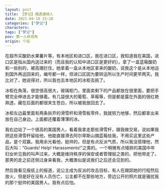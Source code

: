 ```yaml
---
layout: post
title: 【梦记】偶遇通缉人
date: 2021-04-18 15:28
categories: ["梦记"]
characters: 
tags: ["梦记"]
pov: 第一人称视角
origin: 个站
---
```


在超市买酸奶水果薯片等，有本地区和进口区，我在进口区，我知道我在美国，进口区是指从国内送过来的（而且我的认知中进口区是更好的）。拿了一盒蓝莓酸奶和一些别的，被高珊拦住，她拿着一盒从本地区拿来的酸奶，说我这个是从本地运到国外再运回来的，编号都一样，但进口区因为要转运所以生产时间更早两天。我比对了，她说得对，所以我也去本地区的冰柜去挑了。

冰柜在角落，很空很高很大，玻璃柜门，里面卖剩下的产品都放在很里面，要把手臂完全伸进去才能够着。有几袋很大的葡萄、草莓等，但是都是露在外面的很红艳熟透，藏在后面的都很夹生苍白，所以被我放回去了。

冰柜左边最里面有两条拆开的滑雪杆和滑雪板零件，我就努力地够，然后都拿出来放在自己身边。上面都还覆着薄薄的冰。

我右边站了一个很高的美国男人，看着我拿走那些滑雪杆，跟我做交易，说如果我把这些滑雪杆留给他，他能直接滑去阿尔卑斯山摘蓝莓给我，不用买这里这些产品，是个双赢。我用余光看他，挺帅的，但是有点反派气质，所以我没搭理他，然后大叫：“Guards! Help! Harassments!”之类的。一个稍微有点矮胖的美国中年妇女听见我的叫声过来，大概是维持秩序的保安或者管理层之类的，把他带走了。那男的走之前还侧过身来看我，大概类似是说我们之后还会见到的。

然后我看见报纸上的报道，说公主成为反派的攻击目标，有人在跟踪她的行程然后放火，但是好在没有人员伤亡、公主都不在那些地方，旁边公开的照片就是骚扰我的那个挺帅的美国男人。我有点后怕。

